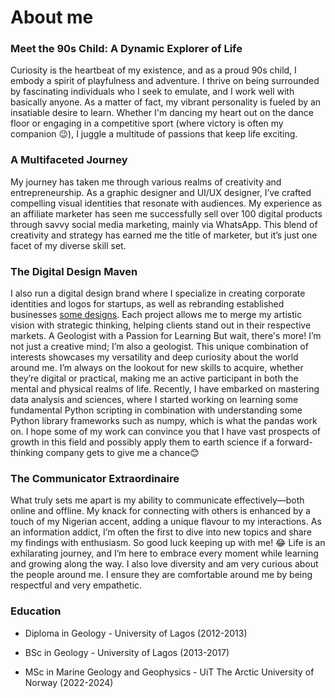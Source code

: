 # About me
### Meet the 90s Child: A Dynamic Explorer of Life
Curiosity is the heartbeat of my existence, and as a proud 90s child, I embody a spirit of playfulness and adventure. I thrive on being surrounded by fascinating individuals who I seek to emulate, and I work well with basically anyone. As a matter of fact, my vibrant personality is fueled by an insatiable desire to learn. Whether I'm dancing my heart out on the dance floor or engaging in a competitive sport (where victory is often my companion 😉), I juggle a multitude of passions that keep life exciting.
### A Multifaceted Journey
My journey has taken me through various realms of creativity and entrepreneurship. As a graphic designer and UI/UX designer, I’ve crafted compelling visual identities that resonate with audiences. My experience as an affiliate marketer has seen me successfully sell over 100 digital products through savvy social media marketing, mainly via WhatsApp. This blend of creativity and strategy has earned me the title of marketer, but it’s just one facet of my diverse skill set.
### The Digital Design Maven
I also run a digital design brand where I specialize in creating corporate identities and logos for startups, as well as rebranding established businesses [some designs](https://www.instagram.com/mayor.designs/). Each project allows me to merge my artistic vision with strategic thinking, helping clients stand out in their respective markets.
A Geologist with a Passion for Learning
But wait, there's more! I’m not just a creative mind; I’m also a geologist. This unique combination of interests showcases my versatility and deep curiosity about the world around me. I’m always on the lookout for new skills to acquire, whether they’re digital or practical, making me an active participant in both the mental and physical realms of life. Recently, I have embarked on mastering data analysis and sciences, where I started working on learning some fundamental Python scripting in combination with understanding some Python library frameworks such as numpy, which is what the pandas work on. I hope some of my work can convince you that I have vast prospects of growth in this field and possibly apply them to earth science if a forward-thinking company gets to give me a chance😊 
### The Communicator Extraordinaire
What truly sets me apart is my ability to communicate effectively—both online and offline. My knack for connecting with others is enhanced by a touch of my Nigerian accent, adding a unique flavour to my interactions. As an information addict, I’m often the first to dive into new topics and share my findings with enthusiasm.
So good luck keeping up with me! 😂 Life is an exhilarating journey, and I’m here to embrace every moment while learning and growing along the way. I also love diversity and am very curious about the people around me. I ensure they are comfortable around me by being respectful and very empathetic.



### Education
- Diploma in Geology - University of Lagos (2012-2013)
  
- BSc in Geology - University of Lagos  (2013-2017)

- MSc in Marine Geology and Geophysics - UiT The Arctic University of Norway (2022-2024)



